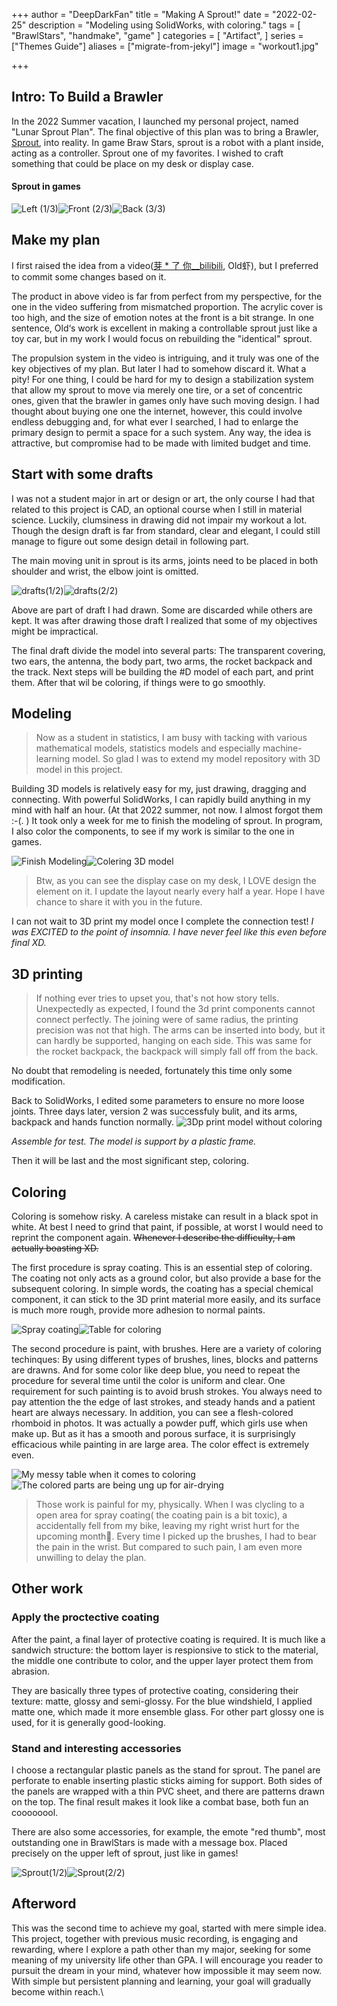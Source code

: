 +++
author = "DeepDarkFan"
title = "Making A Sprout!"
date = "2022-02-25"
description = "Modeling using SolidWorks, with coloring."
tags = [
    "BrawlStars",
    "handmake",
    "game"
]
categories = [
    "Artifact",
]
series = ["Themes Guide"]
aliases = ["migrate-from-jekyl"]
image = "workout1.jpg"

+++

## Intro: To Build a Brawler
In the 2022 Summer vacation, I launched my personal project, named "Lunar Sprout Plan". The final objective of this plan was to bring a Brawler, [Sprout](https://brawlstars.fandom.com/wiki/Sprout), into reality. In game Braw Stars, sprout is a robot with a plant inside, acting as a controller. Sprout one of my favorites. I wished to craft something that could be place on my desk or display case.
#### Sprout in games
![Left (1/3)](game1.jpg)![Front (2/3)](game2.jpg)![Back (3/3)](game3.jpg)
## Make my plan
I first raised the idea from a video([芽 * 了 你__bilibili](https://www.bilibili.com/video/BV1Cv411q73X/?spm_id_from=333.337.search-card.all.click&vd_source=28731c5b913c8f10e9ed59a378657331), Old虾), but I preferred to commit some changes based on it. 

The product in above video is far from perfect from my perspective, for the one in the video suffering from mismatched proportion. The acrylic cover is too high, and the size of emotion notes at the front is a bit strange. In one sentence, Old‘s work is excellent in making a controllable sprout just like a toy car, but in my work I would focus on rebuilding the "identical" sprout.

The propulsion system in the video is intriguing, and it truly was one of the key objectives of my plan. But later I had to somehow discard it. What a pity! For one thing, I could be hard for my to design a stabilization system that allow my sprout to move via merely one tire, or a set of concentric ones, given that the brawler in games only have such moving design. I had thought about buying one one the internet, however, this could involve endless debugging and, for what ever I searched, I had to enlarge the primary design to permit a space for a such system. Any way, the idea is attractive, but compromise had to be made with limited budget and time.

## Start with some drafts

I was not a student major in art or design or art, the only course I had that related to this project is CAD, an optional course when I still in material science. Luckily, clumsiness in drawing did not impair my workout a lot. Though the design draft is far from standard, clear and elegant, I  could still manage to figure out some design detail in following part. 

The main moving unit in sprout is its arms, joints need to be placed in both shoulder and wrist, the elbow joint is omitted.

![drafts(1/2)](draft1.jpg)![drafts(2/2)](draft2.jpg)

Above are part of draft I had drawn. Some are discarded while others are kept. It was after drawing those draft I realized that some of my objectives might be impractical. 

The final draft divide the model into several parts: The transparent covering, two ears, the antenna, the body part, two arms, the rocket backpack and the track. Next steps will be building the #D model of each part, and print them. After that wil be coloring, if things were to go smoothly.

## Modeling
> Now as a student in statistics, I am busy with tacking with various mathematical models, statistics models and especially machine-learning model. So glad I was to extend my model repository with 3D model in this project.

Building 3D models is relatively easy for my, just drawing, dragging and connecting. With powerful SolidWorks, I can rapidly build anything in my mind with half an hour. (At that 2022 summer, not now. I  almost forgot them :-(. ) It took only a week for me to finish the modeling of sprout. In program, I also color the components, to see if my work is similar to the one in games.

![Finish Modeling](model1.jpg)![Colering 3D model](model2.jpg)

> Btw, as you can see the display case on my desk, I LOVE design the element on it. I update the layout nearly every half a year. Hope I have chance to share it with you in the future.

I can not  wait to 3D print my model once I complete the connection test!  *I was EXCITED to the point of insomnia. I have never feel like this even before final XD.*
## 3D printing
> If nothing ever tries to upset you, that's not how story tells.
> Unexpectedly as expected, I found the 3d print components cannot connect perfectly. The joining were of same radius, the printing precision was not that high. The arms can be inserted into body, but it can hardly be supported, hanging on each side. This was same for the rocket backpack, the backpack will simply fall off from the back.  

No doubt that remodeling is needed, fortunately this time only some modification.

Back to SolidWorks, I edited some parameters to ensure no more loose joints. Three days later, version 2 was successfuly bulit, and its arms, backpack and hands function normally.
![3Dp print model without coloring](3dprint.jpg)

*Assemble for test. The model is support by a plastic frame.*

Then it will be last and the most significant step, coloring.

## Coloring

Coloring is somehow risky. A careless mistake can result in a black spot in white. At best I need to grind that paint, if possible, at worst I would need to reprint the component again. ~~Whenever I describe the difficulty, I am actually boasting XD.~~

The first procedure is spray coating. This is an essential step of coloring. The coating not only acts as a ground color, but also provide a base for the subsequent coloring. In simple words, the coating has a special chemical component, it can stick to the 3D print material more easily, and its surface is much more rough, provide more adhesion to normal paints.

![Spray coating](coloring1.jpg)![Table for coloring](cover.jpg)

The second procedure is paint, with brushes. Here are a variety of coloring techinques: By using different types of brushes, lines, blocks and patterns are drawns. And for some color like deep blue, you need to repeat the procedure for several time until the color is uniform and clear. One requirement for such painting is to avoid brush strokes. You always need to pay attention the the edge of last strokes, and steady hands and a patient heart are always necessary. In addition, you can see a flesh-colored rhomboid in photos. It was actually a powder puff, which girls use when make up. But as it has a smooth and porous surface, it is surprisingly efficacious while painting in are large area. The color effect is extremely even.

![My messy table when it comes to coloring](desktop1.jpg)![The colored parts are being ung up for air-drying](desktop2.jpg)

> Those work is painful for my, physically. When I was clycling to a open area for spray coating( the coating pain is a bit toxic), a accidentally fell from my bike, leaving my right wrist hurt for the upcoming month🤯. Every time I picked up the brushes, I had to bear the pain in the wrist. But compared to such pain, I am even more unwilling to delay the plan.

## Other work
### Apply the proctective coating
After the paint, a final layer of protective coating is required. It is much like a sandwich structure: the bottom layer is respionsive to stick to the material, the middle one contribute to color, and the upper layer protect them from abrasion.

They are basically three types of protective coating, considering their texture: matte, glossy and semi-glossy. For the blue windshield, I applied matte one, which made it more ensemble glass. For other part glossy one is used, for it is generally good-looking.

### Stand and interesting accessories

I choose a rectangular plastic  panels as the stand for sprout. The panel are perforate to enable inserting plastic sticks aiming for support. Both sides of the panels are wrapped with a thin PVC sheet, and there are patterns drawn on the top. The final result makes it look like a combat base, both fun an coooooool.

There are also some accessories, for example, the emote "red thumb", most outstanding one in BrawlStars is made with a message box. Placed precisely on the upper left of sprout, just like in games!

![Sprout(1/2)](workout1.jpg)![Sprout(2/2)](workout2.jpg)

## Afterword

This was the second time to achieve my goal, started with mere simple idea. This project, together with previous music recording, is engaging and rewarding, where I explore a path other than my major, seeking for some meaning of my university life other than GPA. I will encourage you reader to pursuit the dream in your mind, whatever how impossible it may seem now. With simple but persistent planning and learning, your goal will gradually become within reach.\

